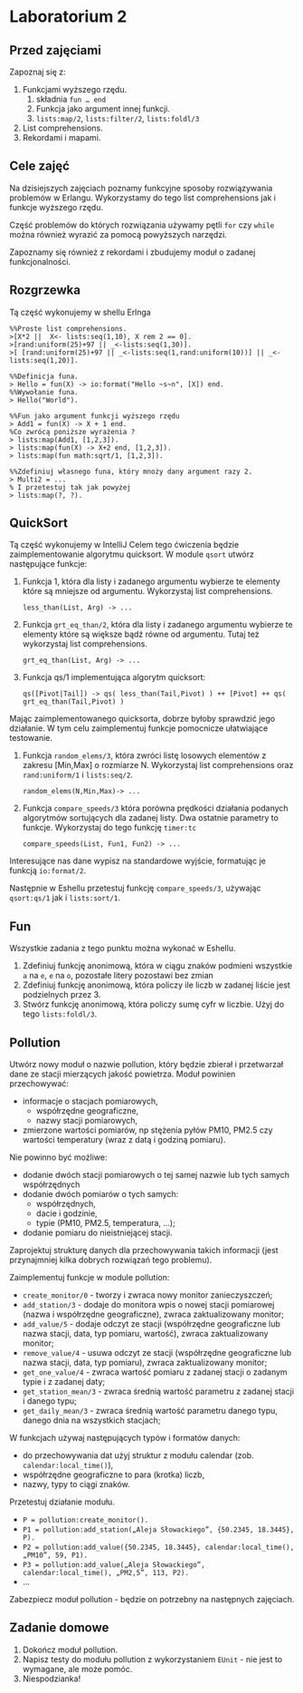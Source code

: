 # Laboratorium 2

## Przed zajęciami

Zapoznaj się z:

1. Funkcjami wyższego rzędu.
    1. składnia `fun … end`
    2. Funkcja jako argument innej funkcji.
    3. `lists:map/2`, `lists:filter/2`, `lists:foldl/3`
2. List comprehensions.
3. Rekordami i mapami.

## Cele zajęć

Na dzisiejszych zajęciach poznamy funkcyjne sposoby rozwiązywania problemów w Erlangu. Wykorzystamy do tego list comprehensions jak i funkcje wyższego rzędu.

Część problemów do których rozwiązania używamy pętli `for` czy `while` można również wyrazić za pomocą powyższych narzędzi.

Zapoznamy się również z rekordami i zbudujemy moduł o zadanej funkcjonalności.

## Rozgrzewka

Tą część wykonujemy w shellu Erlnga
```
%%Proste list comprehensions.
>[X*2 ||  X<- lists:seq(1,10), X rem 2 == 0].
>[rand:uniform(25)+97 || _<-lists:seq(1,30)].
>[ [rand:uniform(25)+97 || _<-lists:seq(1,rand:uniform(10))] || _<-lists:seq(1,20)].

%%Definicja funa.
> Hello = fun(X) -> io:format("Hello ~s~n", [X]) end.
%%Wywołanie funa.
> Hello("World").

%%Fun jako argument funkcji wyższego rzędu
> Add1 = fun(X) -> X + 1 end.
%Co zwrócą poniższe wyrażenia ?
> lists:map(Add1, [1,2,3]).
> lists:map(fun(X) -> X+2 end, [1,2,3]).
> lists:map(fun math:sqrt/1, [1,2,3]).

%%Zdefiniuj własnego funa, który mnoży dany argument razy 2.
> Multi2 = ...
% I przetestuj tak jak powyżej
> lists:map(?, ?).
```

## QuickSort
Tą część wykonujemy w IntelliJ
Celem tego ćwiczenia będzie zaimplementowanie algorytmu quicksort. W module `qsort` utwórz następujące funkcje:

1. Funkcja 1, która dla listy i zadanego argumentu wybierze te elementy które są mniejsze od argumentu. Wykorzystaj list comprehensions.
    ```
    less_than(List, Arg) -> ... 
    ```
2. Funkcja `grt_eq_than/2`, która dla listy i zadanego argumentu wybierze te elementy które są większe bądź równe od argumentu. Tutaj też wykorzystaj list comprehensions.
    ```
    grt_eq_than(List, Arg) -> ... 
    ```
3. Funkcja qs/1 implementująca algorytm quicksort:
    ```
    qs([Pivot|Tail]) -> qs( less_than(Tail,Pivot) ) ++ [Pivot] ++ qs( grt_eq_than(Tail,Pivot) ) 
    ```
Mając zaimplementowanego quicksorta, dobrze byłoby sprawdzić jego działanie. W tym celu zaimplementuj funkcje pomocnicze ułatwiające testowanie.

1. Funkcja `random_elems/3`, która zwróci listę losowych elementów z zakresu [Min,Max] o rozmiarze N. Wykorzystaj list comprehensions oraz `rand:uniform/1` i `lists:seq/2`.
    ```
    random_elems(N,Min,Max)-> ... 
    ```
2. Funkcja `compare_speeds/3` która porówna prędkości działania podanych algorytmów sortujących dla zadanej listy. Dwa ostatnie parametry to funkcje. Wykorzystaj do tego funkcję `timer:tc`
    ```
    compare_speeds(List, Fun1, Fun2) -> ... 
    ```

Interesujące nas dane wypisz na standardowe wyjście, formatując je funkcją `io:format/2`.

Następnie w Eshellu przetestuj funkcję `compare_speeds/3`, używając `qsort:qs/1` jak i `lists:sort/1`.

## Fun
Wszystkie zadania z tego punktu można wykonać w Eshellu.

1. Zdefiniuj funkcję anonimową, która w ciągu znaków podmieni wszystkie `a` na `e`, `e` na `o`, pozostałe litery pozostawi bez zmian
2. Zdefiniuj funkcję anonimową, która policzy ile liczb w zadanej liście jest podzielnych przez 3.
3. Stwórz funkcję anonimową, która policzy sumę cyfr w liczbie. Użyj do tego `lists:foldl/3`.

## Pollution
Utwórz nowy moduł o nazwie pollution, który będzie zbierał i przetwarzał dane ze stacji mierzących jakość powietrza. Moduł powinien przechowywać:

* informacje o stacjach pomiarowych,
    * współrzędne geograficzne,
    * nazwy stacji pomiarowych,
* zmierzone wartości pomiarów, np stężenia pyłów PM10, PM2.5 czy wartości temperatury (wraz z datą i godziną pomiaru).

Nie powinno być możliwe:
* dodanie dwóch stacji pomiarowych o tej samej nazwie lub tych samych współrzędnych
* dodanie dwóch pomiarów o tych samych:
    * współrzędnych,
    * dacie i godzinie,
    * typie (PM10, PM2.5, temperatura, …);
* dodanie pomiaru do nieistniejącej stacji.

Zaprojektuj strukturę danych dla przechowywania takich informacji (jest przynajmniej kilka dobrych rozwiązań tego problemu).

Zaimplementuj funkcje w module pollution:
* `create_monitor/0` - tworzy i zwraca nowy monitor zanieczyszczeń;
* `add_station/3` - dodaje do monitora wpis o nowej stacji pomiarowej (nazwa i współrzędne geograficzne), zwraca zaktualizowany monitor;
* `add_value/5` - dodaje odczyt ze stacji (współrzędne geograficzne lub nazwa stacji, data, typ pomiaru, wartość), zwraca zaktualizowany monitor;
* `remove_value/4` - usuwa odczyt ze stacji (współrzędne geograficzne lub nazwa stacji, data, typ pomiaru), zwraca zaktualizowany monitor;
* `get_one_value/4` - zwraca wartość pomiaru z zadanej stacji o zadanym typie i z zadanej daty;
* `get_station_mean/3` - zwraca średnią wartość parametru z zadanej stacji i danego typu;
* `get_daily_mean/3` - zwraca średnią wartość parametru danego typu, danego dnia na wszystkich stacjach;

W funkcjach używaj następujących typów i formatów danych:

* do przechowywania dat użyj struktur z modułu calendar (zob. `calendar:local_time()`),
* współrzędne geograficzne to para (krotka) liczb,
* nazwy, typy to ciągi znaków.

Przetestuj działanie modułu.

* `P = pollution:create_monitor().`
* `P1 = pollution:add_station(„Aleja Słowackiego”, {50.2345, 18.3445}, P).`
* `P2 = pollution:add_value({50.2345, 18.3445}, calendar:local_time(), „PM10”, 59, P1).`
* `P3 = pollution:add_value(„Aleja Słowackiego”, calendar:local_time(), „PM2,5”, 113, P2).`
* …

Zabezpiecz moduł pollution - będzie on potrzebny na następnych zajęciach.

## Zadanie domowe
1. Dokończ moduł pollution.
2. Napisz testy do modułu pollution z wykorzystaniem `EUnit` - nie jest to wymagane, ale może pomóc.
3. Niespodzianka!
